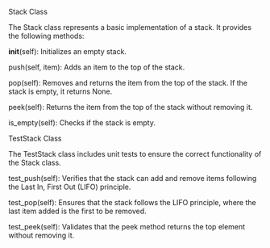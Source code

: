 Stack Class

The Stack class represents a basic implementation of a stack. It provides the following methods:


__init__(self): Initializes an empty stack.

push(self, item): Adds an item to the top of the stack.

pop(self): Removes and returns the item from the top of the stack. If the stack is empty, it returns None.

peek(self): Returns the item from the top of the stack without removing it.

is_empty(self): Checks if the stack is empty.



TestStack Class


The TestStack class includes unit tests to ensure the correct functionality of the Stack class.

test_push(self): Verifies that the stack can add and remove items following the Last In, First Out (LIFO) principle.

test_pop(self): Ensures that the stack follows the LIFO principle, where the last item added is the first to be removed.

test_peek(self): Validates that the peek method returns the top element without removing it.
